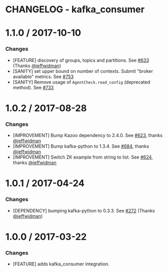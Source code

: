 # CHANGELOG - kafka_consumer

1.1.0 / 2017-10-10
==================

### Changes

* [FEATURE] discovery of groups, topics and partitions. See [#633][] (Thanks [@jeffwidman][])
* [SANITY] set upper bound on number of contexts. Submit "broker available" metrics. See [#753][]
* [SANITY] Remove usage of `AgentCheck.read_config` (deprecated method). See [#733][]

1.0.2 / 2017-08-28
==================

### Changes

* [IMPROVEMENT] Bump Kazoo dependency to 2.4.0. See [#623][], thanks [@jeffwidman][]
* [IMPROVEMENT] Bump kafka-python to 1.3.4. See [#684][], thanks [@jeffwidman][]
* [IMPROVEMENT] Switch ZK example from string to list. See [#624][], thanks [@jeffwidman][]


1.0.1 / 2017-04-24
==================

### Changes

* [DEPENDENCY] bumping kafka-python to 0.3.3. See [#272][] (Thanks [@jeffwidman][])

1.0.0 / 2017-03-22
==================

### Changes

* [FEATURE] adds kafka_consumer integration.

<!--- The following link definition list is generated by PimpMyChangelog --->
[#272]: https://github.com/DataDog/integrations-core/issues/272
[#623]: https://github.com/DataDog/integrations-core/issues/623
[#624]: https://github.com/DataDog/integrations-core/issues/624
[#633]: https://github.com/DataDog/integrations-core/issues/633
[#684]: https://github.com/DataDog/integrations-core/issues/684
[#733]: https://github.com/DataDog/integrations-core/issues/733
[#753]: https://github.com/DataDog/integrations-core/issues/753
[@jeffwidman]: https://github.com/jeffwidman